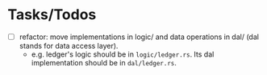 # Tasks/Todos

- [ ] refactor: move implementations in logic/ and data operations in dal/ (dal stands for data access layer).
    - e.g. ledger's logic should be in `logic/ledger.rs`. Its dal implementation should be in `dal/ledger.rs`.
